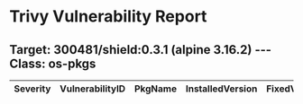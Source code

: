 # Trivy Vulnerability Report




## Target: 300481/shield:0.3.1 (alpine 3.16.2) --- Class: os-pkgs
|Severity|VulnerabilityID|PkgName|InstalledVersion|FixedVersion|
|--------|---------------|-------|----------------|------------|
